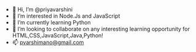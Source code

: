 - 👋 Hi, I’m @priyavarshini
- 👀 I’m interested in Node.Js and JavaScript
- 🌱 I’m currently learning Python
- 💞️ I’m looking to collaborate on any interesting learning opportunity for HTML,CSS,JavaScript,Java,Python!
- 📫 pvarshimano@gmail.com

<!---
prikei14/prikei14 is a ✨ special ✨ repository because its `README.md` (this file) appears on your GitHub profile.
You can click the Preview link to take a look at your changes.
--->
